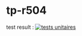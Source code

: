 # tp-r504
test result : [![tests unitaires](https://github.com/wissoski/tp-r504/actions/workflows/pytest.yml/badge.svg)](https://github.com/wissoski/tp-r504/actions/)
